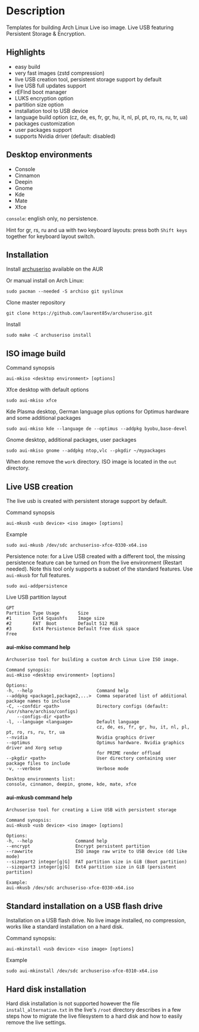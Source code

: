 Description
===========

Templates for building Arch Linux Live iso image. Live USB featuring Persistent Storage & Encryption.

Highlights
----------

* easy build
* very fast images (zstd compression)
* live USB creation tool, persistent storage support by default
* live USB full updates support
* rEFInd boot manager
* LUKS encryption option
* partition size option 
* installation tool to USB device
* language build option (cz, de, es, fr, gr, hu, it, nl, pl, pt, ro, rs, ru, tr, ua)
* packages customization
* user packages support
* supports Nvidia driver (default: disabled)

Desktop environments
--------------------

* Console
* Cinnamon
* Deepin
* Gnome
* Kde
* Mate
* Xfce

`console`: english only, no persistence.

Hint for gr, rs, ru and ua with two keyboard layouts: press both `Shift keys` together for keyboard layout switch. 

Installation
------------

Install [archuseriso](https://aur.archlinux.org/packages/archuseriso/) available on the AUR 

Or manual install on Arch Linux:

    sudo pacman --needed -S archiso git syslinux

Clone master repository

    git clone https://github.com/laurent85v/archuseriso.git

Install

    sudo make -C archuseriso install

ISO image build
---------------

Command synopsis

    aui-mkiso <desktop environment> [options]

Xfce desktop with default options

    sudo aui-mkiso xfce

Kde Plasma desktop, German language plus options for Optimus hardware and some additional packages

    sudo aui-mkiso kde --language de --optimus --addpkg byobu,base-devel

Gnome desktop, additional packages, user packages

    sudo aui-mkiso gnome --addpkg ntop,vlc --pkgdir ~/mypackages

When done remove the `work` directory. ISO image is located in the `out` directory.

Live USB creation
-----------------
The live usb is created with persistent storage support by default.

Command synopsis

    aui-mkusb <usb device> <iso image> [options]

Example

    sudo aui-mkusb /dev/sdc archuseriso-xfce-0330-x64.iso

Persistence note: for a Live USB created with a different tool, the missing persistence feature can be turned on from the live environment (Restart needed). Note this tool only supports a subset of the standard features. Use `aui-mkusb` for full features. 

    sudo aui-addpersistence

Live USB partition layout

    GPT
    Partition Type Usage       Size
    #1        Ext4 Squashfs    Image size 
    #2        FAT  Boot        Default 512 MiB
    #3        Ext4 Persistence Default free disk space 
    Free 

#### aui-mkiso command help

    Archuseriso tool for building a custom Arch Linux Live ISO image.

    Command synopsis:
    aui-mkiso <desktop environment> [options]

    Options:
    -h, --help                        Command help
    --addpkg <package1,package2,...>  Comma separated list of additional package names to incluse
    -C, --confdir <path>              Directory configs (default: /usr/share/archiso/configs)
        --configs-dir <path>
    -l, --language <language>         Default language
                                      cz, de, es, fr, gr, hu, it, nl, pl, pt, ro, rs, ru, tr, ua
    --nvidia                          Nvidia graphics driver
    --optimus                         Optimus hardware. Nvidia graphics driver and Xorg setup
                                      for PRIME render offload
    --pkgdir <path>                   User directory containing user package files to include
    -v, --verbose                     Verbose mode

    Desktop environments list:
    console, cinnamon, deepin, gnome, kde, mate, xfce

#### aui-mkusb command help

    Archuseriso tool for creating a Live USB with persistent storage

    Command synopsis:
    aui-mkusb <usb device> <iso image> [options]

    Options:
    -h, --help                Command help
    --encrypt                 Encrypt persistent partition
    --rawwrite                ISO image raw write to USB device (dd like mode)
    --sizepart2 integer[g|G]  FAT partition size in GiB (Boot partition)
    --sizepart3 integer[g|G]  Ext4 partition size in GiB (persistent partition)

    Example:
    aui-mkusb /dev/sdc archuseriso-xfce-0330-x64.iso

Standard installation on a USB flash drive
------------------------------------------
Installation on a USB flash drive. No live image installed, no compression, works like a standard
installation on a hard disk.

Command synopsis:

    aui-mkinstall <usb device> <iso image> [options]

Example

    sudo aui-mkinstall /dev/sdc archuseriso-xfce-0310-x64.iso

Hard disk installation
----------------------
Hard disk installation is not supported however the file `install_alternative.txt` in the live's `/root` directory describes in a few steps how to migrate the live filesystem to a hard disk and how to easily remove the live settings.
